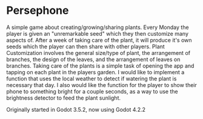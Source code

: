 # Persephone

A simple game about creating/growing/sharing plants. Every Monday the player is given an "unremarkable seed" which they then customize many aspects of. After a week of taking care of the plant, it will produce it's own seeds which the player can then share with other players. Plant Customization involves the general size/type of plant, the arrangement of branches, the design of the leaves, and the arrangement of leaves on branches. Taking care of the plants is a simple task of opening the app and tapping on each plant in the players garden. I would like to implement a function that uses the local weather to detect if watering the plant is necessary that day. I also would like the function for the player to show their phone to something bright for a couple seconds, as a way to use the brightness detector to feed the plant sunlight.

Originally started in Godot 3.5.2, now using Godot 4.2.2

